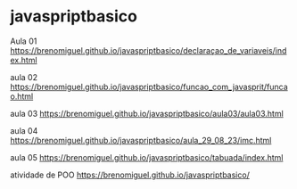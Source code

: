 # javaspriptbasico
Aula 01     https://brenomiguel.github.io/javaspriptbasico/declaraçao_de_variaveis/index.html


aula 02     https://brenomiguel.github.io/javaspriptbasico/funcao_com_javasprit/funcao.html 


aula 03     https://brenomiguel.github.io/javaspriptbasico/aula03/aula03.html

aula 04     https://brenomiguel.github.io/javaspriptbasico/aula_29_08_23/imc.html

aula 05     https://brenomiguel.github.io/javaspriptbasico/tabuada/index.html

atividade de POO   https://brenomiguel.github.io/javaspriptbasico/
